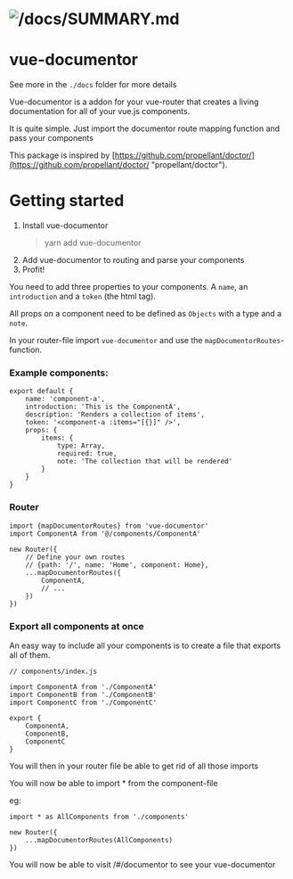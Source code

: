 # ![/docs/SUMMARY.md](/docs/assets/logo.png)

# vue-documentor

See more in the `./docs` folder for more details



Vue-documentor is a addon for your vue-router that creates a living documentation for all of your vue.js components.

It is quite simple. Just import the documentor route mapping function and pass your components

This package is inspired by [https://github.com/propellant/doctor/](https://github.com/propellant/doctor/ "propellant/doctor"). 


# Getting started

1. Install vue-documentor
    > yarn add vue-documentor
1. Add vue-documentor to routing and parse your components
1. Profit!


You need to add three properties to your components. A `name`, an `introduction` and a `token` \(the html tag\).

All props on a component need to be defined as `Objects` with a type and a `note`.

In your router-file import `vue-documentor` and use the `mapDocumentorRoutes`-function.

### Example components:

```
export default {
    name: 'component-a',
    introduction: 'This is the ComponentA',
    description: 'Renders a collection of items',
    token: '<component-a :items="[{}]" />',
    props: {
        items: {
            type: Array, 
            required: true, 
            note: 'The collection that will be rendered'
        }
    }
}
```

### Router

```
import {mapDocumentorRoutes} from 'vue-documentor' 
import ComponentA from '@/components/ComponentA'

new Router({
    // Define your own routes
    // {path: '/', name: 'Home', component: Home},
    ...mapDocumentorRoutes({
        ComponentA,
        // ...
    })
})
```

### Export all components at once

An easy way to include all your components is to create a file that exports all of them.

```
// components/index.js

import ComponentA from './ComponentA'
import ComponentB from './ComponentB'
import ComponentC from './ComponentC'

export {
    ComponentA,
    ComponentB,
    ComponentC
}
```

You will then in your router file be able to get rid of all those imports

You will now be able to import \* from the component-file

eg:

```
import * as AllComponents from './components'

new Router({
    ...mapDocumentorRoutes(AllComponents)
})
```



You will now be able to visit /#/documentor to see your vue-documentor

